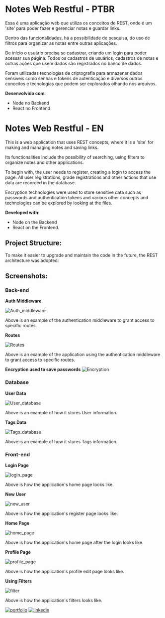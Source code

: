 # Notes Web Restful - PTBR

Essa é uma aplicação web que utiliza os conceitos de REST, onde é um 'site' para poder fazer e gerenciar notas e guardar links. 

Dentro das funcionalidades, há a possibilidade de pesquisa, do uso de filtros para organizar as notas entre outras aplicações.

De início o usuário precisa se cadastrar, criando um login para poder acessar sua página. Todos os cadastros de usuários, cadastros de notas e outras ações que usem dados são registrados no banco de dados.

Foram utilizadas tecnologias de criptografia para armazenar dados sensíveis como senhas e tokens de autenticação e diversos outros conceitos e tecnologias que podem ser explorados olhando nos arquivos.

**Desenvolvido com**:
- Node no Backend 
- React no Frontend.


# Notes Web Restful - EN

This is a web application that uses REST concepts, where it is a 'site' for making and managing notes and saving links. 

Its functionalities include the possibility of searching, using filters to organize notes and other applications.

To begin with, the user needs to register, creating a login to access the page. All user registrations, grade registrations and other actions that use data are recorded in the database.

Encryption technologies were used to store sensitive data such as passwords and authentication tokens and various other concepts and technologies can be explored by looking at the files.

**Developed with**:
- Node on the Backend 
- React on the Frontend.


## Project Structure:
To make it easier to upgrade and maintain the code in the future, the REST architecture was adopted:

## Screenshots:
### Back-end
**Auth Middleware**

![Auth_middleware](./img/auth_middleware.PNG)

Above is an example of the authentication middleware to grant access to specific routes.

**Routes**

![Routes](./img/notes_routes.PNG)

Above is an example of the application using the authentication middleware to grant access to specific routes.

**Encryption used to save passwords**
![Encryption](./img/user_service.PNG)

### Database
**User Data**

![User_database](./img/user_database.PNG)

Above is an example of how it stores User information.

**Tags Data**

![Tags_database](./img/tags_database.PNG)

Above is an example of how it stores Tags information.

### Front-end
**Login Page**

![login_page](./img/login_page.PNG)

Above is how the application's home page looks like.

**New User**

![new_user](./img/new_user.PNG)

Above is how the application's register page looks like.

**Home Page**

![home_page](./img/home_page.PNG)

Above is how the application's home page after the login looks like.

**Profile Page**

![profile_page](./img/profile_page.PNG)

Above is how the application's profile edit page looks like.

**Using Filters**

![filter](./img/filter.PNG)

Above is how the application's filters looks like.

[![portfolio](https://img.shields.io/badge/my_portfolio-000?style=for-the-badge&logo=ko-fi&logoColor=white)](https://github.com/thpgoncalves)
[![linkedin](https://img.shields.io/badge/linkedin-0A66C2?style=for-the-badge&logo=linkedin&logoColor=white)](https://www.linkedin.com/in/thiago-pereira-goncalves/)
